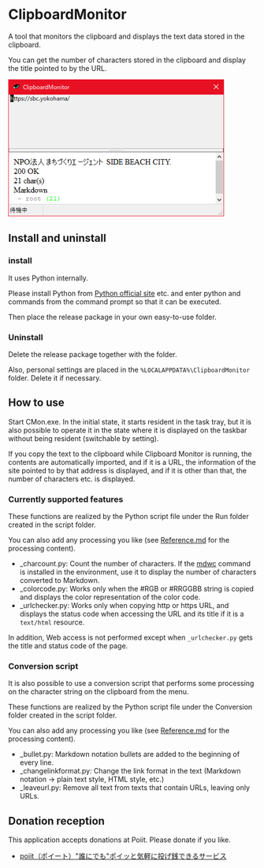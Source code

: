 # ClipboardMonitor

A tool that monitors the clipboard and displays the text data stored in the clipboard.

You can get the number of characters stored in the clipboard and display the title pointed to by the URL.

![Screenshot](README.assets/2021-12-08-14-31-35.png)

## Install and uninstall

### install

It uses Python internally.

Please install Python from [Python official site](https://www.python.org/) etc. and enter python and commands from the command prompt so that it can be executed.

Then place the release package in your own easy-to-use folder.

### Uninstall

Delete the release package together with the folder.

Also, personal settings are placed in the `%LOCALAPPDATA%\ClipboardMonitor` folder. Delete it if necessary.

## How to use

Start CMon.exe. In the initial state, it starts resident in the task tray, but it is also possible to operate it in the state where it is displayed on the taskbar without being resident (switchable by setting).

If you copy the text to the clipboard while Clipboard Monitor is running, the contents are automatically imported, and if it is a URL, the information of the site pointed to by that address is displayed, and if it is other than that, the number of characters etc. is displayed.

### Currently supported features

These functions are realized by the Python script file under the Run folder created in the script folder.

You can also add any processing you like (see [Reference.md](Reference.md) for the processing content).

* _charcount.py: Count the number of characters. If the [mdwc](https://github.com/fnobi/mdwc) command is installed in the environment, use it to display the number of characters converted to Markdown.
* _colorcode.py: Works only when the #RGB or #RRGGBB string is copied and displays the color representation of the color code.
* _urlchecker.py: Works only when copying http or https URL, and displays the status code when accessing the URL and its title if it is a `text/html` resource.

In addition, Web access is not performed except when `_urlchecker.py` gets the title and status code of the page.

### Conversion script

It is also possible to use a conversion script that performs some processing on the character string on the clipboard from the menu.

These functions are realized by the Python script file under the Conversion folder created in the script folder.

You can also add any processing you like (see [Reference.md](Reference.md) for the processing content).

* _bullet.py: Markdown notation bullets are added to the beginning of every line.
* _changelinkformat.py: Change the link format in the text (Markdown notation -> plain text style, HTML style, etc.)
* _leaveurl.py: Remove all text from texts that contain URLs, leaving only URLs.

## Donation reception

This application accepts donations at Poiit. Please donate if you like.

* [poiit（ポイート）"誰にでも"ポイッと気軽に投げ銭できるサービス](https://poiit.me/TakamiChie)